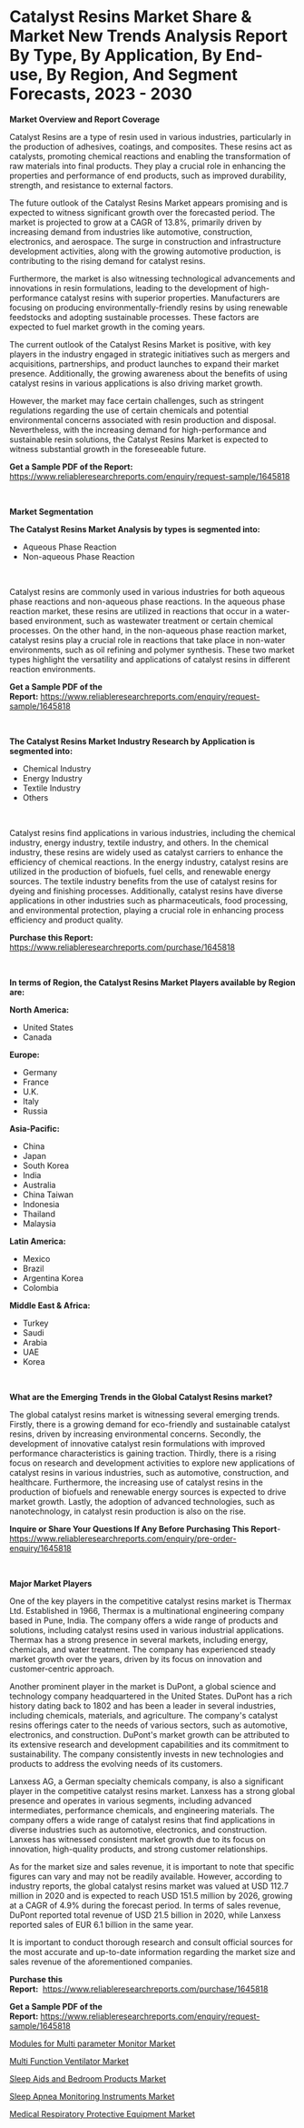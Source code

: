 <p><h1>Catalyst Resins Market Share & Market New Trends Analysis Report By Type, By Application, By End-use, By Region, And Segment Forecasts, 2023 - 2030</h1></p><p><strong>Market Overview and Report Coverage</strong></p>
<p><p>Catalyst Resins are a type of resin used in various industries, particularly in the production of adhesives, coatings, and composites. These resins act as catalysts, promoting chemical reactions and enabling the transformation of raw materials into final products. They play a crucial role in enhancing the properties and performance of end products, such as improved durability, strength, and resistance to external factors.</p><p>The future outlook of the Catalyst Resins Market appears promising and is expected to witness significant growth over the forecasted period. The market is projected to grow at a CAGR of 13.8%, primarily driven by increasing demand from industries like automotive, construction, electronics, and aerospace. The surge in construction and infrastructure development activities, along with the growing automotive production, is contributing to the rising demand for catalyst resins.</p><p>Furthermore, the market is also witnessing technological advancements and innovations in resin formulations, leading to the development of high-performance catalyst resins with superior properties. Manufacturers are focusing on producing environmentally-friendly resins by using renewable feedstocks and adopting sustainable processes. These factors are expected to fuel market growth in the coming years.</p><p>The current outlook of the Catalyst Resins Market is positive, with key players in the industry engaged in strategic initiatives such as mergers and acquisitions, partnerships, and product launches to expand their market presence. Additionally, the growing awareness about the benefits of using catalyst resins in various applications is also driving market growth.</p><p>However, the market may face certain challenges, such as stringent regulations regarding the use of certain chemicals and potential environmental concerns associated with resin production and disposal. Nevertheless, with the increasing demand for high-performance and sustainable resin solutions, the Catalyst Resins Market is expected to witness substantial growth in the foreseeable future.</p></p>
<p><strong>Get a Sample PDF of the Report:</strong> <a href="https://www.reliableresearchreports.com/enquiry/request-sample/1645818">https://www.reliableresearchreports.com/enquiry/request-sample/1645818</a></p>
<p>&nbsp;</p>
<p><strong>Market Segmentation</strong></p>
<p><strong>The Catalyst Resins Market Analysis by types is segmented into:</strong></p>
<p><ul><li>Aqueous Phase Reaction</li><li>Non-aqueous Phase Reaction</li></ul></p>
<p>&nbsp;</p>
<p><p>Catalyst resins are commonly used in various industries for both aqueous phase reactions and non-aqueous phase reactions. In the aqueous phase reaction market, these resins are utilized in reactions that occur in a water-based environment, such as wastewater treatment or certain chemical processes. On the other hand, in the non-aqueous phase reaction market, catalyst resins play a crucial role in reactions that take place in non-water environments, such as oil refining and polymer synthesis. These two market types highlight the versatility and applications of catalyst resins in different reaction environments.</p></p>
<p><strong>Get a Sample PDF of the Report:</strong>&nbsp;<a href="https://www.reliableresearchreports.com/enquiry/request-sample/1645818">https://www.reliableresearchreports.com/enquiry/request-sample/1645818</a></p>
<p>&nbsp;</p>
<p><strong>The Catalyst Resins Market Industry Research by Application is segmented into:</strong></p>
<p><ul><li>Chemical Industry</li><li>Energy Industry</li><li>Textile Industry</li><li>Others</li></ul></p>
<p>&nbsp;</p>
<p><p>Catalyst resins find applications in various industries, including the chemical industry, energy industry, textile industry, and others. In the chemical industry, these resins are widely used as catalyst carriers to enhance the efficiency of chemical reactions. In the energy industry, catalyst resins are utilized in the production of biofuels, fuel cells, and renewable energy sources. The textile industry benefits from the use of catalyst resins for dyeing and finishing processes. Additionally, catalyst resins have diverse applications in other industries such as pharmaceuticals, food processing, and environmental protection, playing a crucial role in enhancing process efficiency and product quality.</p></p>
<p><strong>Purchase this Report:</strong>&nbsp; <a href="https://www.reliableresearchreports.com/purchase/1645818">https://www.reliableresearchreports.com/purchase/1645818</a></p>
<p>&nbsp;</p>
<p><strong>In terms of Region, the Catalyst Resins Market Players available by Region are:</strong></p>
<p>
    <p> <strong> North America: </strong>
        <ul>
            <li>United States</li>
            <li>Canada</li>
        </ul>
        </p> 
    <p> <strong> Europe: </strong>
        <ul>
            <li>Germany</li>
            <li>France</li>
            <li>U.K.</li>
            <li>Italy</li>
            <li>Russia</li>
        </ul>
        </p> 
    <p> <strong> Asia-Pacific: </strong>
        <ul>
            <li>China</li>
            <li>Japan</li>
            <li>South Korea</li>
            <li>India</li>
            <li>Australia</li>
            <li>China Taiwan</li>
            <li>Indonesia</li>
            <li>Thailand</li>
            <li>Malaysia</li>
        </ul>
        </p> 
    <p> <strong> Latin America: </strong>
        <ul>
            <li>Mexico</li>
            <li>Brazil</li>
            <li>Argentina Korea</li>
            <li>Colombia</li>
        </ul>
        </p> 
    <p> <strong> Middle East & Africa: </strong>
        <ul>
            <li>Turkey</li>
            <li>Saudi</li>
            <li>Arabia</li>
            <li>UAE</li>
            <li>Korea</li>
        </ul>
    </p>
    </p>
<p>&nbsp;</p>
<p><strong>What are the Emerging Trends in the Global Catalyst Resins market?</strong></p>
<p><p>The global catalyst resins market is witnessing several emerging trends. Firstly, there is a growing demand for eco-friendly and sustainable catalyst resins, driven by increasing environmental concerns. Secondly, the development of innovative catalyst resin formulations with improved performance characteristics is gaining traction. Thirdly, there is a rising focus on research and development activities to explore new applications of catalyst resins in various industries, such as automotive, construction, and healthcare. Furthermore, the increasing use of catalyst resins in the production of biofuels and renewable energy sources is expected to drive market growth. Lastly, the adoption of advanced technologies, such as nanotechnology, in catalyst resin production is also on the rise.</p></p>
<p><strong>Inquire or Share Your Questions If Any Before Purchasing This Report</strong>- <a href="https://www.reliableresearchreports.com/enquiry/pre-order-enquiry/1645818">https://www.reliableresearchreports.com/enquiry/pre-order-enquiry/1645818</a></p>
<p>&nbsp;</p>
<p><strong>Major Market Players</strong></p>
<p><p>One of the key players in the competitive catalyst resins market is Thermax Ltd. Established in 1966, Thermax is a multinational engineering company based in Pune, India. The company offers a wide range of products and solutions, including catalyst resins used in various industrial applications. Thermax has a strong presence in several markets, including energy, chemicals, and water treatment. The company has experienced steady market growth over the years, driven by its focus on innovation and customer-centric approach.</p><p>Another prominent player in the market is DuPont, a global science and technology company headquartered in the United States. DuPont has a rich history dating back to 1802 and has been a leader in several industries, including chemicals, materials, and agriculture. The company's catalyst resins offerings cater to the needs of various sectors, such as automotive, electronics, and construction. DuPont's market growth can be attributed to its extensive research and development capabilities and its commitment to sustainability. The company consistently invests in new technologies and products to address the evolving needs of its customers.</p><p>Lanxess AG, a German specialty chemicals company, is also a significant player in the competitive catalyst resins market. Lanxess has a strong global presence and operates in various segments, including advanced intermediates, performance chemicals, and engineering materials. The company offers a wide range of catalyst resins that find applications in diverse industries such as automotive, electronics, and construction. Lanxess has witnessed consistent market growth due to its focus on innovation, high-quality products, and strong customer relationships.</p><p>As for the market size and sales revenue, it is important to note that specific figures can vary and may not be readily available. However, according to industry reports, the global catalyst resins market was valued at USD 112.7 million in 2020 and is expected to reach USD 151.5 million by 2026, growing at a CAGR of 4.9% during the forecast period. In terms of sales revenue, DuPont reported total revenue of USD 21.5 billion in 2020, while Lanxess reported sales of EUR 6.1 billion in the same year. </p><p>It is important to conduct thorough research and consult official sources for the most accurate and up-to-date information regarding the market size and sales revenue of the aforementioned companies.</p></p>
<p><strong>Purchase this Report:</strong>&nbsp;&nbsp;<a href="https://www.reliableresearchreports.com/purchase/1645818">https://www.reliableresearchreports.com/purchase/1645818</a></p>
<p></p>
<p><strong>Get a Sample PDF of the Report:</strong>&nbsp;<a href="https://www.reliableresearchreports.com/enquiry/request-sample/1645818">https://www.reliableresearchreports.com/enquiry/request-sample/1645818</a></p>
<p><p><a href="https://medium.com/@verlielesch1927/modules-for-multi-parameter-monitor-market-insight-market-trends-growth-forecasted-from-2023-to-dbf8c78efcff">Modules for Multi parameter Monitor Market</a></p><p><a href="https://medium.com/@cruzdamore75/multi-function-ventilator-market-insights-into-market-cagr-market-trends-and-growth-strategies-ed0f85f1b22b">Multi Function Ventilator Market</a></p><p><a href="https://medium.com/@alethaebert2013/sleep-aids-and-bedroom-products-market-size-cagr-trends-2024-2030-f7ea7f1aff80">Sleep Aids and Bedroom Products Market</a></p><p><a href="https://medium.com/@germanwolff65/sleep-apnea-monitoring-instruments-market-research-report-its-history-and-forecast-2023-to-2030-ea632cdb7cca">Sleep Apnea Monitoring Instruments Market</a></p><p><a href="https://medium.com/@karleeprice82/analyzing-medical-respiratory-protective-equipment-market-global-industry-perspective-and-forecast-1661b3af3ed0">Medical Respiratory Protective Equipment Market</a></p></p>